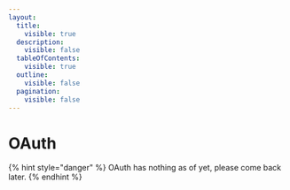 ```yaml
---
layout:
  title:
    visible: true
  description:
    visible: false
  tableOfContents:
    visible: true
  outline:
    visible: false
  pagination:
    visible: false
---
```


# OAuth

{% hint style="danger" %}
OAuth has nothing as of yet, please come back later.
{% endhint %}

